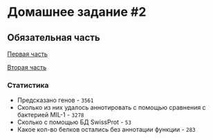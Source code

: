 # Домашнее задание #2

## Обязательная часть

[Первая часть](https://colab.research.google.com/drive/1mOqInMYFyXJalPRkFvHmB5FmrbfrSujR?usp=sharing)

[Вторая часть](https://colab.research.google.com/drive/15SVuMSCEumO--0ZDE1pJ_-4TFgY1iUOZ?usp=sharing)

### Статистика
* Предсказано генов - `3561`
* Сколько из них удалось аннотировать с помощью сравнения с бактерией MIL-1 - `3278`
* Сколько с помощью БД SwissProt - `53`
* Какое кол-во белков остались без аннотации функции - `283`
